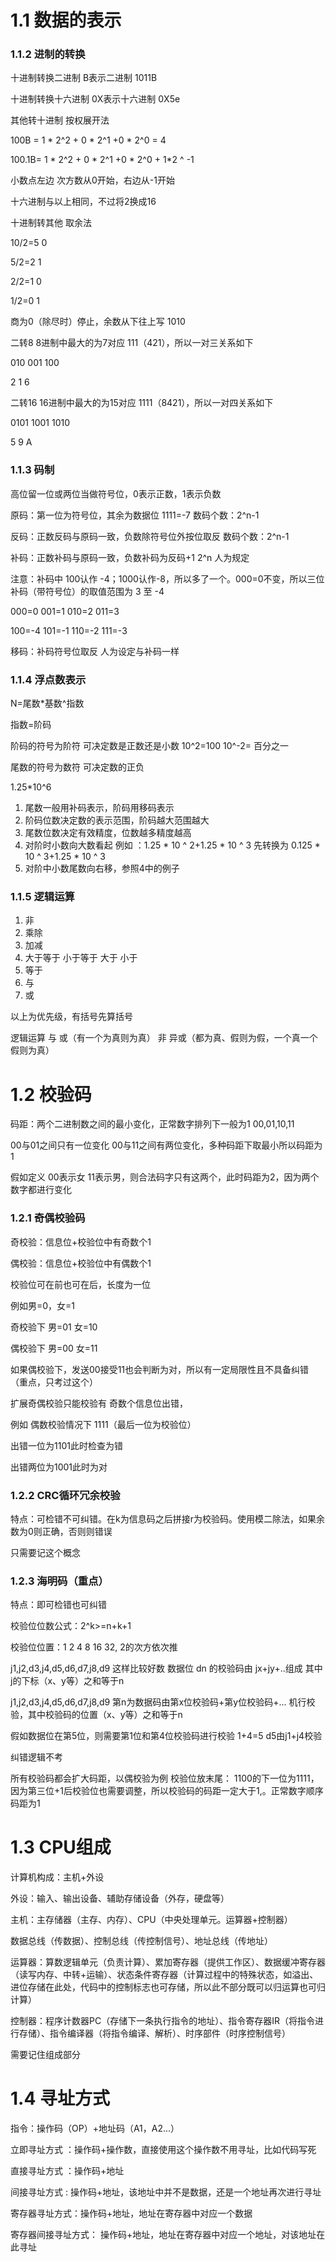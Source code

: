 # 1.1 数据的表示

### 1.1.2 进制的转换

十进制转换二进制  B表示二进制   1011B

十进制转换十六进制 0X表示十六进制   0X5e



其他转十进制 按权展开法

100B = 1 * 2^2 + 0 * 2^1 +0 * 2^0 = 4

100.1B= 1 * 2^2 + 0 * 2^1 +0 * 2^0 + 1*2 ^ -1 

小数点左边 次方数从0开始，右边从-1开始

十六进制与以上相同，不过将2换成16



十进制转其他 取余法

10/2=5 0

5/2=2  1

2/2=1  0

1/2=0  1

商为0（除尽时）停止，余数从下往上写 1010



二转8  8进制中最大的为7对应 111（421），所以一对三关系如下

010 001 100

2 1 6



二转16  16进制中最大的为15对应 1111（8421），所以一对四关系如下

0101 1001 1010

5 9 A



### 1.1.3 码制

高位留一位或两位当做符号位，0表示正数，1表示负数

原码：第一位为符号位，其余为数据位  1111=-7                数码个数：2^n-1 

反码：正数反码与原码一致，负数除符号位外按位取反     数码个数：2^n-1 

补码：正数补码与原码一致，负数补码为反码+1                2^n 人为规定 

注意：补码中 100认作 -4；1000认作-8，所以多了一个。000=0不变，所以三位补码（带符号位）的取值范围为 3 至 -4

000=0  001=1 010=2 011=3

100=-4  101=-1 110=-2  111=-3

移码：补码符号位取反  人为设定与补码一样



### 1.1.4 浮点数表示

N=尾数*基数^指数

指数=阶码 

阶码的符号为阶符 可决定数是正数还是小数 10^2=100 10^-2= 百分之一

尾数的符号为数符 可决定数的正负

1.25*10^6 

1. 尾数一般用补码表示，阶码用移码表示
2. 阶码位数决定数的表示范围，阶码越大范围越大
3. 尾数位数决定有效精度，位数越多精度越高
4. 对阶时小数向大数看起  例如 ：1.25 * 10 ^ 2+1.25 * 10 ^ 3 先转换为 0.125 * 10 ^ 3+1.25 * 10 ^ 3
5. 对阶中小数尾数向右移，参照4中的例子

### 1.1.5 逻辑运算

1. 非 
2. 乘除
3. 加减
4. 大于等于 小于等于 大于 小于
5. 等于
6. 与
7. 或

以上为优先级，有括号先算括号

逻辑运算 与 或（有一个为真则为真） 非 异或（都为真、假则为假，一个真一个假则为真）



# 1.2 校验码

码距：两个二进制数之间的最小变化，正常数字排列下一般为1  00,01,10,11 

00与01之间只有一位变化 00与11之间有两位变化，多种码距下取最小所以码距为1

假如定义 00表示女 11表示男，则合法码字只有这两个，此时码距为2，因为两个数字都进行变化



### 1.2.1 奇偶校验码

奇校验：信息位+校验位中有奇数个1

偶校验：信息位+校验位中有偶数个1

校验位可在前也可在后，长度为一位

例如男=0，女=1

奇校验下 男=01 女=10

偶校验下 男=00 女=11

如果偶校验下，发送00接受11也会判断为对，所以有一定局限性且不具备纠错（重点，只考过这个）

扩展奇偶校验只能校验有 奇数个信息位出错，

例如 偶数校验情况下  1111（最后一位为校验位）

出错一位为1101此时检查为错

出错两位为1001此时为对



### 1.2.2 CRC循环冗余校验

特点：可检错不可纠错。在k为信息码之后拼接r为校验码。使用模二除法，如果余数为0则正确，否则则错误

只需要记这个概念



### 1.2.3 海明码（重点）

特点：即可检错也可纠错

校验位位数公式：2^k>=n+k+1

校验位位置：1 2 4 8 16 32,  2的次方依次推

j1,j2,d3,j4,d5,d6,d7,j8,d9  这样比较好数  数据位 dn 的校验码由 jx+jy+..组成 其中 j的下标（x、y等）之和等于n

j1,j2,d3,j4,d5,d6,d7,j8,d9  第n为数据码由第x位校验码+第y位校验码+...  机行校验，其中校验码的位置（x、y等）之和等于n

假如数据位在第5位，则需要第1位和第4位校验码进行校验 1+4=5   d5由j1+j4校验

纠错逻辑不考



所有校验码都会扩大码距，以偶校验为例 校验位放末尾： 1100的下一位为1111，因为第三位+1后校验位也需要调整，所以校验码的码距一定大于1,。正常数字顺序码距为1





# 1.3 CPU组成

计算机构成：主机+外设 

外设：输入、输出设备、辅助存储设备（外存，硬盘等）

主机：主存储器（主存、内存）、CPU（中央处理单元。运算器+控制器）

数据总线（传数据）、控制总线（传控制信号）、地址总线（传地址）



运算器：算数逻辑单元（负责计算）、累加寄存器（提供工作区）、数据缓冲寄存器（读写内存、中转+运输）、状态条件寄存器（计算过程中的特殊状态，如溢出、进位存储在此处，代码中的控制标志也可存储，所以此不部分既可以归运算也可归计算）

控制器：程序计数器PC（存储下一条执行指令的地址）、指令寄存器IR（将指令进行存储）、指令编译器（将指令编译、解析）、时序部件（时序控制信号）

需要记住组成部分



# 1.4 寻址方式

指令：操作码（OP）+地址码（A1，A2...）

立即寻址方式  ：操作码+操作数，直接使用这个操作数不用寻址，比如代码写死

直接寻址方式 ：操作码+地址

间接寻址方式 : 操作码+地址，该地址中并不是数据，还是一个地址再次进行寻址

寄存器寻址方式：操作码+地址，地址在寄存器中对应一个数据

寄存器间接寻址方式： 操作码+地址，地址在寄存器中对应一个地址，对该地址在此寻址

